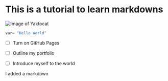 # This is a tutorial to learn markdowns #
![Image of Yaktocat](https://octodex.github.com/images/yaktocat.png)

``` python
var= "Hello World"
```





- [ ] Turn on GitHub Pages
- [ ] Outline my portfolio
- [ ] Introduce myself to the world





I added a markdown
